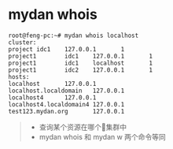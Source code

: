 # mydan whois
```
root@feng-pc:~# mydan whois localhost
cluster:
project idc1    127.0.0.1       1
project1        idc1    127.0.0.1       1
project1        idc1    localhost       1
project1        idc2    127.0.0.1       1
hosts:
localhost       127.0.0.1
localhost.localdomain   127.0.0.1
localhost4      127.0.0.1
localhost4.localdomain4 127.0.0.1
test123.mydan.org       127.0.0.1
```

> * 查询某个资源在哪个集群中
> * mydan whois 和 mydan w 两个命令等同
